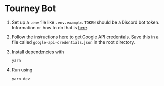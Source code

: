# Tourney Bot

1.  Set up a `.env` file like `.env.example`. `TOKEN` should be a Discord bot token. Information on how to do that is [here](https://discordjs.guide/preparations/setting-up-a-bot-application.html#what-is-a-token-anyway).

2.  Follow the instructions [here](https://theoephraim.github.io/node-google-spreadsheet/#/getting-started/authentication?id=service-account) to get Google API credentials. Save this in a file called `google-api-credentials.json` in the root directory.

3.  Install dependencies with

        yarn

4.  Run using

        yarn dev
